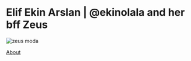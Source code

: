 #  Elif Ekin Arslan | @ekinolala and her bff Zeus

![zeus moda](https://user-images.githubusercontent.com/111085642/232259777-fc964983-5361-41d9-a529-23cac683ce69.png)

[About](about/contact.html)

